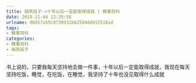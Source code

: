 ```yaml
---
title: 搞笑段子->十年以后一定能取得成就 | 糗事百科
date: 2019-11-04 12:35:58
urlname: 06957a55c8739931b625d4dd915518ad
tags: 
- 糗事百科
categories:
- 糗事百科
- 搞笑段子
---
```

书上说的，只要我每天坚持地去做一件事，十年以后一定能取得成就，我现在每天坚持吃饭，睡觉，在吃饭，在睡觉，我坚持了十年也没见取得什么成就


